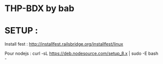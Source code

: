 # THP-BDX by bab 


# SETUP : 

Install fest : http://installfest.railsbridge.org/installfest/linux

Pour nodejs : curl -sL https://deb.nodesource.com/setup_8.x | sudo -E bash -

